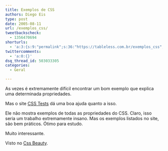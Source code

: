 ```yaml
---
title: Exemplos de CSS
authors: Diego Eis
type: post
date: 2005-08-11
url: /exemplos_css/
tweetbackscheck:
  - 1356470694
shorturls:
  - 'a:3:{s:9:"permalink";s:36:"https://tableless.com.br/exemplos_css";s:7:"tinyurl";s:26:"https://tinyurl.com/3sgbbmz";s:4:"isgd";s:19:"https://is.gd/Qg6W3q";}'
twittercomments:
  - 'a:0:{}'
dsq_thread_id: 503033305
categories:
  - Geral

---
```

As vezes é extremamente difícil encontrar um bom exemplo que explica uma determinada propriedades.
  
Mas o site [CSS Tests][1] dá uma boa ajuda quanto a isso. 

Ele não mostra exemplos de todas as propriedades do CSS. Claro, isso seria um trabalho extremamente insano. Mas os exemplos listados no site, são bem práticos. Ótimo para estudo.
  
Muito interessante. 

Visto no [Css Beauty][2].

 [1]: https://www.brunildo.org/test/
 [2]: https://www.cssbeauty.com/